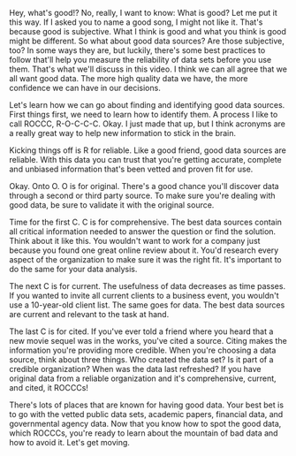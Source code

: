 
Hey, what's good!? No, really, I want to know: What is good? Let me put it this way. If I asked you to name a good song, I might not like it. That's because good is subjective. What I think is good and what you think is good might be different. So what about good data sources? Are those subjective, too? In some ways they are, but luckily, there's some best practices to follow that'll help you measure the reliability of data sets before you use them. That's what we'll discuss in this video. I think we can all agree that we all want good data. The more high quality data we have, the more confidence we can have in our decisions. 

Let's learn how we can go about finding and identifying good data sources. First things first, we need to learn how to identify them. A process I like to call ROCCC, R-O-C-C-C. Okay. I just made that up, but I think acronyms are a really great way to help new information to stick in the brain. 

Kicking things off is R for reliable. Like a good friend, good data sources are reliable. With this data you can trust that you're getting accurate, complete and unbiased information that's been vetted and proven fit for use. 

Okay. Onto O. O is for original. There's a good chance you'll discover data through a second or third party source. To make sure you're dealing with good data, be sure to validate it with the original source. 

Time for the first C. C is for comprehensive. The best data sources contain all critical information needed to answer the question or find the solution. Think about it like this. You wouldn't want to work for a company just because you found one great online review about it. You'd research every aspect of the organization to make sure it was the right fit. It's important to do the same for your data analysis. 

The next C is for current. The usefulness of data decreases as time passes. If you wanted to invite all current clients to a business event, you wouldn't use a 10-year-old client list. The same goes for data. The best data sources are current and relevant to the task at hand. 

The last C is for cited. If you've ever told a friend where you heard that a new movie sequel was in the works, you've cited a source. Citing makes the information you're providing more credible. When you're choosing a data source, think about three things. Who created the data set? Is it part of a credible organization? When was the data last refreshed? If you have original data from a reliable organization and it's comprehensive, current, and cited, it ROCCCs! 

There's lots of places that are known for having good data. Your best bet is to go with the vetted public data sets, academic papers, financial data, and governmental agency data. Now that you know how to spot the good data, which ROCCCs, you're ready to learn about the mountain of bad data and how to avoid it. Let's get moving.